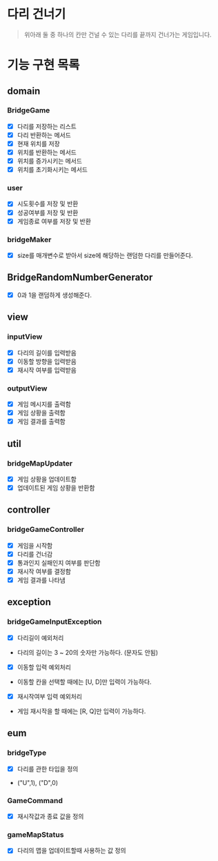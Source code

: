 # 다리 건너기

> 위아래 둘 중 하나의 칸만 건널 수 있는 다리를 끝까지 건너가는 게임입니다.

# 기능 구현 목록

## domain

### BridgeGame

- [x] 다리를 저장하는 리스트
- [x] 다리 반환하는 메서드
- [x] 현재 위치를 저장
- [x] 위치를 반환하는 메서드
- [x] 위치를 증가시키는 메서드
- [x] 위치를 초기화시키는 메서드

### user

- [x] 시도횟수를 저장 및 반환
- [x] 성공여부를 저장 및 반환
- [x] 게임종료 여부를 저장 및 반환

### bridgeMaker

- [x] size를 매개변수로 받아서 size에 해당하는 랜덤한 다리를 만들어준다.

## BridgeRandomNumberGenerator

- [x] 0과 1을 랜덤하게 생성해준다.

## view

### inputView

- [x] 다리의 길이를 입력받음
- [x] 이동할 방향을 입력받음
- [x] 재시작 여부를 입력받음

### outputView

- [x] 게임 메시지를 출력함
- [x] 게임 상황을 출력함
- [x] 게임 결과를 출력함

## util

### bridgeMapUpdater

- [x] 게임 상황을 업데이트함
- [x] 업데이트된 게임 상황을 반환함

## controller

### bridgeGameController

- [x] 게임을 시작함
- [x] 다리를 건너감
- [x] 통과인지 실패인지 여부를 판단함
- [x] 재시작 여부를 결정함
- [X] 게임 결과를 나타냄

## exception

### bridgeGameInputException

- [x] 다리길이 예외처리
- 다리의 길이는 3 ~ 20의 숫자만 가능하다. (문자도 안됨)
- [x] 이동할 입력 예외처리
- 이동할 칸을 선택할 때에는 [U, D]만 입력이 가능하다.
- [x] 재시작여부 입력 예외처리
- 게임 재시작을 할 때에는 [R, Q]만 입력이 가능하다.

## eum

### bridgeType

-[x] 다리를 관한 타입을 정의
- ("U",1), ("D",0)

### GameCommand

- [x] 재시작값과 종료 값을 정의

### gameMapStatus

- [x] 다리의 맵을 업데이트할때 사용하는 값 정의 